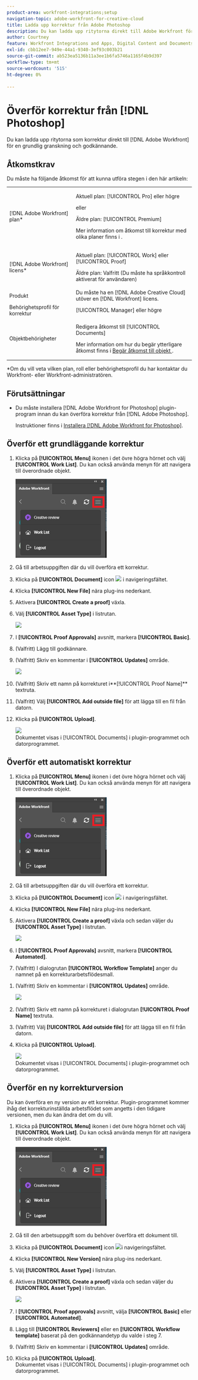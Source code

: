 ```yaml
---
product-area: workfront-integrations;setup
navigation-topic: adobe-workfront-for-creative-cloud
title: Ladda upp korrektur från Adobe Photoshop
description: Du kan ladda upp ritytorna direkt till Adobe Workfront för granskning och godkännande.
author: Courtney
feature: Workfront Integrations and Apps, Digital Content and Documents
exl-id: cbb12ee7-949e-44a1-9340-3ef93c003b21
source-git-commit: ab523ea5136b11a3ee1b6fa5746a1165f4b9d397
workflow-type: tm+mt
source-wordcount: '515'
ht-degree: 0%

---
```


# Överför korrektur från [!DNL Photoshop]

Du kan ladda upp ritytorna som korrektur direkt till [!DNL Adobe Workfront] för en grundlig granskning och godkännande.

## Åtkomstkrav

Du måste ha följande åtkomst för att kunna utföra stegen i den här artikeln:

<table style="table-layout:auto"> 
 <col> 
 <col> 
 <tbody> 
  <tr> 
   <td role="rowheader">[!DNL Adobe Workfront] plan*</td> 
   <td> <p>Aktuell plan: [!UICONTROL Pro] eller högre</p> <p>eller</p> <p>Äldre plan: [!UICONTROL Premium]</p> <p>Mer information om åtkomst till korrektur med olika planer finns i .</p> </td> 
  </tr> 
  <tr> 
   <td role="rowheader">[!DNL Adobe Workfront] licens*</td> 
   <td> <p>Aktuell plan: [!UICONTROL Work] eller [!UICONTROL Proof]</p> <p>Äldre plan: Valfritt (Du måste ha språkkontroll aktiverat för användaren)</p> </td> 
  </tr> 
  <tr> 
   <td role="rowheader">Produkt</td> 
   <td>Du måste ha en [!DNL Adobe Creative Cloud] utöver en [!DNL Workfront] licens.</td> 
  </tr> 
  <tr> 
   <td role="rowheader">Behörighetsprofil för korrektur </td> 
   <td>[!UICONTROL Manager] eller högre</td> 
  </tr> 
  <tr> 
   <td role="rowheader">Objektbehörigheter</td> 
   <td> <p>Redigera åtkomst till [!UICONTROL Documents]</p> <p>Mer information om hur du begär ytterligare åtkomst finns i <a href="../../workfront-basics/grant-and-request-access-to-objects/request-access.md" class="MCXref xref">Begär åtkomst till objekt </a>.</p> </td> 
  </tr> 
 </tbody> 
</table>

&#42;Om du vill veta vilken plan, roll eller behörighetsprofil du har kontaktar du Workfront- eller Workfront-administratören.

## Förutsättningar

* Du måste installera [!DNL Adobe Workfront for Photoshop] plugin-program innan du kan överföra korrektur från [!DNL Adobe Photoshop].

   Instruktioner finns i [Installera [!DNL Adobe Workfront for Photoshop]](../../workfront-integrations-and-apps/adobe-workfront-for-creative-cloud/wf-cc-install-ps.md).

## Överför ett grundläggande korrektur

1. Klicka på **[!UICONTROL Menu]** ikonen i det övre högra hörnet och välj **[!UICONTROL Work List]**. Du kan också använda menyn för att navigera till överordnade objekt.

   ![](assets/go-back-to-work-list-350x314.png)

1. Gå till arbetsuppgiften där du vill överföra ett korrektur.
1. Klicka på **[!UICONTROL Document]** icon ![](assets/documents.png) i navigeringsfältet.
1. Klicka **[!UICONTROL New File]** nära plug-ins nederkant.
1. Aktivera **[!UICONTROL Create a proof]** växla.
1. Välj **[!UICONTROL Asset Type]** i listrutan.

   ![](assets/plugin-create-proof-350x182.png)

1. I **[!UICONTROL Proof Approvals]** avsnitt, markera **[!UICONTROL Basic]**.
1. (Valfritt) Lägg till godkännare.
1. (Valfritt) Skriv en kommentar i **[!UICONTROL Updates]** område.

   ![](assets/plugin-proof-approvals-350x450.png)

1. (Valfritt) Skriv ett namn på korrekturet i**[!UICONTROL Proof Name]** textruta.
1. (Valfritt) Välj **[!UICONTROL Add outside file]** för att lägga till en fil från datorn.
1. Klicka på **[!UICONTROL Upload]**.

   ![](assets/plugin-files-350x307.png)\
   Dokumentet visas i [!UICONTROL Documents] i plugin-programmet och datorprogrammet.

## Överför ett automatiskt korrektur

1. Klicka på **[!UICONTROL Menu]** ikonen i det övre högra hörnet och välj **[!UICONTROL Work List]**. Du kan också använda menyn för att navigera till överordnade objekt.

   ![](assets/go-back-to-work-list-350x314.png)

1. Gå till arbetsuppgiften där du vill överföra ett korrektur.
1. Klicka på **[!UICONTROL Document]** icon ![](assets/documents.png) i navigeringsfältet.

1. Klicka **[!UICONTROL New File]** nära plug-ins nederkant.
1. Aktivera **[!UICONTROL Create a proof]** växla och sedan väljer du **[!UICONTROL Asset Type]** i listrutan.

   ![](assets/plugin-create-proof-350x182.png)

1. I **[!UICONTROL Proof Approvals]** avsnitt, markera **[!UICONTROL Automated]**.
1. (Valfritt) I dialogrutan **[!UICONTROL Workflow Template]** anger du namnet på en korrekturarbetsflödesmall.

<!-- {{adjust-proof-settings}} -->

1. (Valfritt) Skriv en kommentar i **[!UICONTROL Updates]** område.

   ![](assets/copy-of-proof-approvals-advanced-350x424.png) <!--new screenshot -->

1. (Valfritt) Skriv ett namn på korrekturet i dialogrutan **[!UICONTROL Proof Name]** textruta.
1. (Valfritt) Välj **[!UICONTROL Add outside file]** för att lägga till en fil från datorn.
1. Klicka på **[!UICONTROL Upload]**.

   ![](assets/plugin-files-350x307.png)\
   Dokumentet visas i [!UICONTROL Documents] i plugin-programmet och datorprogrammet.

## Överför en ny korrekturversion

Du kan överföra en ny version av ett korrektur. Plugin-programmet kommer ihåg det korrekturinställda arbetsflödet som angetts i den tidigare versionen, men du kan ändra det om du vill.

1. Klicka på **[!UICONTROL Menu]** ikonen i det övre högra hörnet och välj **[!UICONTROL Work List]**. Du kan också använda menyn för att navigera till överordnade objekt.

   ![](assets/go-back-to-work-list-350x314.png)

1. Gå till den arbetsuppgift som du behöver överföra ett dokument till.
1. Klicka på **[!UICONTROL Document]** icon ![](assets/documents.png)i navigeringsfältet.

1. Klicka **[!UICONTROL New Version]** nära plug-ins nederkant.
1. Välj **[!UICONTROL Asset Type]** i listrutan.
1. Aktivera **[!UICONTROL Create a proof]** växla och sedan väljer du **[!UICONTROL Asset Type]** i listrutan.

   ![](assets/plugin-create-proof-350x182.png)

1. I **[!UICONTROL Proof approvals]** avsnitt, välja **[!UICONTROL Basic]** eller **[!UICONTROL Automated]**.

1. Lägg till **[!UICONTROL Reviewers]** eller en **[!UICONTROL Workflow template]** baserat på den godkännandetyp du valde i steg 7.

1. (Valfritt) Skriv en kommentar i **[!UICONTROL Updates]** område.
1. Klicka på **[!UICONTROL Upload]**.\
   Dokumentet visas i [!UICONTROL Documents] i plugin-programmet och datorprogrammet.
